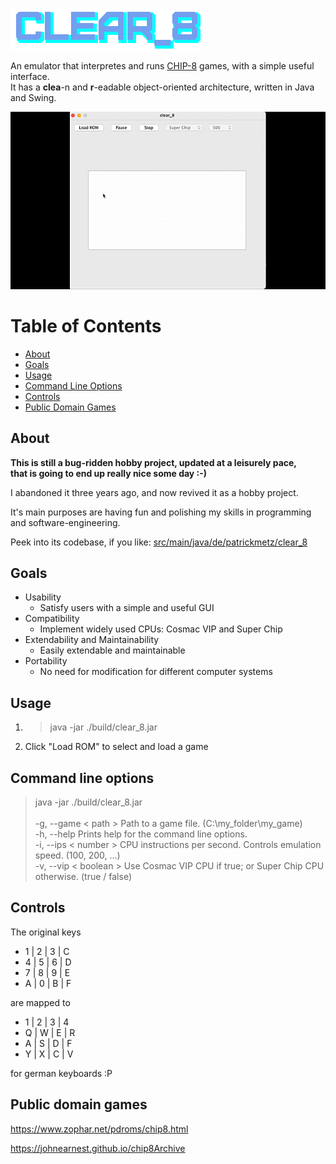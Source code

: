 ![clear_8](assets/logo.png)

An emulator that interpretes and runs [CHIP-8](https://en.wikipedia.org/wiki/CHIP-8) games, with a simple useful interface.
<br>It has a **clea**-n and **r**-eadable object-oriented architecture, written in Java and Swing.

![clear_8](assets/demo.gif)

Table of Contents
=================
* [About](#about)
* [Goals](#goals)
* [Usage](#usage)
* [Command Line Options](#command-line-options)
* [Controls](#controls)
* [Public Domain Games](#public-domain-games)

About
-----
**This is still a bug-ridden hobby project, updated at a leisurely pace, 
<br>that is going to end up really nice some day :-)**

I abandoned it three years ago, and now revived it as a hobby project.

It's main purposes are having fun and polishing my skills in programming 
<br>and software-engineering.

Peek into its codebase, if you like: [src/main/java/de/patrickmetz/clear_8](src/main/java/de/patrickmetz/clear_8)

Goals
-----
- Usability
  - Satisfy users with a simple and useful GUI
- Compatibility
  - Implement widely used CPUs: Cosmac VIP and Super Chip
- Extendability and Maintainability
  - Easily extendable and maintainable
- Portability
  - No need for modification for different computer systems

Usage
-----
1. > java -jar ./build/clear_8.jar
2. Click "Load ROM" to select and load a game

Command line options
--------------------

> java -jar ./build/clear_8.jar <br><br>
> -g, --game < path >   Path to a game file. (C:\my_folder\my_game) <br>
-h, --help         Prints help for the command line options. <br>
-i, --ips < number >    CPU instructions per second. Controls emulation speed. (100, 200, ...) <br>
-v, --vip < boolean >    Use Cosmac VIP CPU if true; or Super Chip CPU otherwise. (true / false)

Controls
--------

The original keys

* 1 | 2 | 3 | C
* 4 | 5 | 6 | D
* 7 | 8 | 9 | E
* A | 0 | B | F

are mapped to

* 1 | 2 | 3 | 4
* Q | W | E | R
* A | S | D | F
* Y | X | C | V

for german keyboards :P

Public domain games
-------------------

https://www.zophar.net/pdroms/chip8.html

https://johnearnest.github.io/chip8Archive
